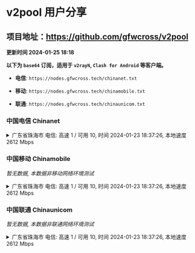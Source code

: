 # v2pool 用户分享
## 项目地址：<https://github.com/gfwcross/v2pool>
**更新时间 2024-01-25 18:18**


**以下为 `base64` 订阅，适用于 `v2rayN`, `Clash for Android` 等客户端。**

- **电信**: `https://nodes.gfwcross.tech/chinanet.txt`

- **移动**: `https://nodes.gfwcross.tech/chinamobile.txt`

- **联通**: `https://nodes.gfwcross.tech/chinaunicom.txt`


### 中国电信 Chinanet
<details><summary>广东省珠海市 电信: 高速 1 / 可用 10, 时间 2024-01-23 18:37:26, 本地速度 2612 Mbps</summary><p>可用节点订阅：https://transfer.sh/PM88ICgmc7/running.txt<br>高速节点订阅：https://transfer.sh/vxNMBiUns8/good.txt<br>低延迟节点订阅：https://transfer.sh/XKAna9Cr8c/low_delay.txt</p></details>
<p></p>

### 中国移动 Chinamobile
<i>暂无数据, 本数据非移动网络环境测试</i>
<details><summary>广东省珠海市 电信: 高速 1 / 可用 10, 时间 2024-01-23 18:37:26, 本地速度 2612 Mbps</summary><p>可用节点订阅：https://transfer.sh/PM88ICgmc7/running.txt<br>高速节点订阅：https://transfer.sh/vxNMBiUns8/good.txt<br>低延迟节点订阅：https://transfer.sh/XKAna9Cr8c/low_delay.txt</p></details>
<p></p>

### 中国联通 Chinaunicom
<i>暂无数据, 本数据非联通网络环境测试</i>
<details><summary>广东省珠海市 电信: 高速 1 / 可用 10, 时间 2024-01-23 18:37:26, 本地速度 2612 Mbps</summary><p>可用节点订阅：https://transfer.sh/PM88ICgmc7/running.txt<br>高速节点订阅：https://transfer.sh/vxNMBiUns8/good.txt<br>低延迟节点订阅：https://transfer.sh/XKAna9Cr8c/low_delay.txt</p></details>
<p></p>